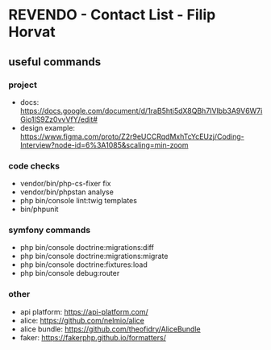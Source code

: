 # REVENDO - Contact List - Filip Horvat

## useful commands

### project
- docs: https://docs.google.com/document/d/1raB5hti5dX8QBh7IVlbb3A9V6W7iGio1lS9Zz0vvVfY/edit#
- design example: https://www.figma.com/proto/Z2r9eUCCRqdMxhTcYcEUzj/Coding-Interview?node-id=6%3A1085&scaling=min-zoom

### code checks
- vendor/bin/php-cs-fixer fix
- vendor/bin/phpstan analyse
- php bin/console lint:twig templates
- bin/phpunit


### symfony commands
- php bin/console doctrine:migrations:diff
- php bin/console doctrine:migrations:migrate
- php bin/console doctrine:fixtures:load
- php bin/console debug:router


### other
- api platform: https://api-platform.com/
- alice: https://github.com/nelmio/alice
- alice bundle: https://github.com/theofidry/AliceBundle
- faker: https://fakerphp.github.io/formatters/
